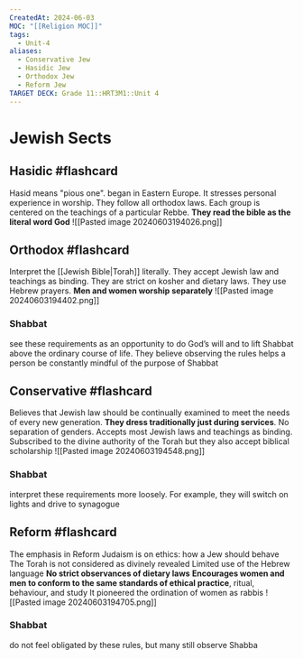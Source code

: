```yaml
---
CreatedAt: 2024-06-03
MOC: "[[Religion MOC]]"
tags:
  - Unit-4
aliases:
  - Conservative Jew
  - Hasidic Jew
  - Orthodox Jew
  - Reform Jew
TARGET DECK: Grade 11::HRT3M1::Unit 4
---
```


# Jewish Sects

## Hasidic #flashcard 
Hasid means "pious one". began in Eastern Europe. It stresses personal experience in worship.
They follow all orthodox laws. Each group is centered on the teachings of a particular Rebbe. **They read the bible as the literal word God**
![[Pasted image 20240603194026.png]]
<!--ID: 1717533948796-->


## Orthodox #flashcard 
Interpret the [[Jewish Bible|Torah]] literally. They accept Jewish law and teachings as binding.
They are strict on kosher and dietary laws. They use Hebrew prayers.
**Men and women worship separately**
![[Pasted image 20240603194402.png]]
### Shabbat
see these requirements as an opportunity to do God’s will and to lift Shabbat above the ordinary course of life. They believe observing the rules helps a person be constantly mindful of the purpose of Shabbat
<!--ID: 1717533948798-->


## Conservative #flashcard 
Believes that Jewish law should be continually examined to meet the needs of every new generation. **They dress  traditionally just during services**. No separation of genders. Accepts most Jewish laws and teachings as binding. Subscribed to the divine authority of the Torah but they also accept biblical scholarship
![[Pasted image 20240603194548.png]]
### Shabbat
interpret these requirements more loosely. For example, they will switch on lights and drive to synagogue
<!--ID: 1717533948801-->



## Reform #flashcard 
The emphasis in Reform Judaism is on ethics: how a Jew should behave
The Torah is not considered as divinely revealed
Limited use of the Hebrew language
**No strict observances of dietary laws**
 **Encourages women and men to conform to the same standards of ethical practice**, ritual, behaviour, and study
 It pioneered the ordination of women as rabbis
 ![[Pasted image 20240603194705.png]]
### Shabbat
do not feel obligated by these rules, but many still observe Shabba
<!--ID: 1717533948804-->
